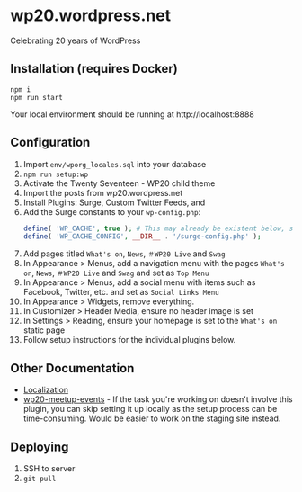 # wp20.wordpress.net
Celebrating 20 years of WordPress

## Installation (requires Docker)

```
npm i
npm run start
```

Your local environment should be running at http://localhost:8888

## Configuration

1. Import `env/wporg_locales.sql` into your database
1. `npm run setup:wp`
1. Activate the Twenty Seventeen - WP20 child theme
1. Import the posts from wp20.wordpress.net
1. Install Plugins: Surge, Custom Twitter Feeds, and 
1. Add the Surge constants to your `wp-config.php`:
	```php
	define( 'WP_CACHE', true ); # This may already be existent below, so no need to add if it is.
	define( 'WP_CACHE_CONFIG', __DIR__ . '/surge-config.php' );
	```
1. Add pages titled `What's on`, `News`, `＃WP20 Live` and `Swag`
1. In Appearance > Menus, add a navigation menu with the pages `What's on`, `News`, `＃WP20 Live` and `Swag` and set as `Top Menu`
1. In Appearance > Menus, add a social menu with items such as Facebook, Twitter, etc. and set as `Social Links Menu`
1. In Appearance > Widgets, remove everything.
1. In Customizer > Header Media, ensure no header image is set
1. In Settings > Reading, ensure your homepage is set to the `What's on` static page
1. Follow setup instructions for the individual plugins below.


## Other Documentation

* [Localization](./wp-content/mu-plugins/README-locales.md)
* [wp20-meetup-events](./wp-content/plugins/wp20-meetup-events/README.md) - If the task you're working on doesn't involve this plugin, you can skip setting it up locally as the setup process can be time-consuming. Would be easier to work on the staging site instead.

## Deploying

1. SSH to server
1. `git pull`
